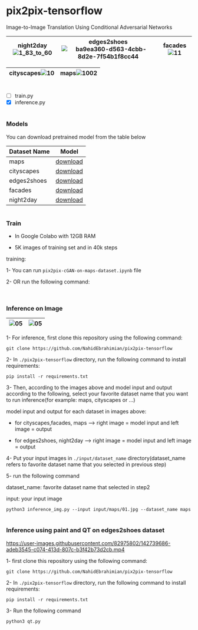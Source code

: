 # pix2pix-tensorflow
Image-to-Image Translation Using Conditional Adversarial Networks

|night2day![1_83_to_60](https://user-images.githubusercontent.com/82975802/140188194-9168b7a0-c83a-467e-b26a-2dad7868a235.jpg)|edges2shoes![ba9ea360-d563-4cbb-8d2e-7f54b1f8cc44](https://user-images.githubusercontent.com/82975802/140188431-16737fc6-3d02-4d7a-b0f5-4f228cb6f467.jpeg)|facades![11](https://user-images.githubusercontent.com/82975802/140188508-3b505b02-dbc2-4826-a0f4-37727502b4b7.jpg)|
| ------------- | ------------- | ------------- |

| cityscapes![10](https://user-images.githubusercontent.com/82975802/140188577-c6936293-9a7f-4301-8e93-79cc08b9525c.jpg)|maps![1002](https://user-images.githubusercontent.com/82975802/140189945-fd63e667-093d-48be-abab-69526bb8df88.jpg)|
| ------------- | ------------- |

#

- [ ] train.py
- [x] inference.py

#
### Models

You can download pretrained model from the table below 

| Dataset Name  | Model |
| ------------- | ------------- |
|maps|[download]( https://drive.google.com/file/d/1-aGQ78qFieai5CkBiUhz3Hw1b-EudpO4/view?usp=sharing)|
|cityscapes|[download]( https://drive.google.com/file/d/1-EMn9piSvsYnLnlcH1HyODeyqbC9FjRb/view?usp=sharing)      |
|edges2shoes|[download]( https://drive.google.com/file/d/1-XypWpkrefi-rmRRXFDHbvHWAyADDvqc/view?usp=sharing)     |
|facades|[download]( https://drive.google.com/file/d/1-r1C9hrm0rDo9h7odbjc85SIbxbFitaz/view?usp=sharing)     |
|night2day|[download]( https://drive.google.com/file/d/1-Yex8Ujb7fDW_SGYR_yrhK9Tu3GykrCy/view?usp=sharing)      |

#

### Train

- In Google Colabo with 12GB RAM

- 5K images of training set and in 40k steps
 
training:

1-  You can run `pix2pix-cGAN-on-maps-dataset.ipynb` file

2- OR run the following command:

```
```
#

### Inference on Image

| ![05](https://user-images.githubusercontent.com/82975802/142739384-f3b4e211-da93-4c2f-a9d5-cf8f760abd40.jpg)|![05](https://user-images.githubusercontent.com/82975802/142739393-11eabbe9-2001-4e59-ab1a-ed1cd6902ce4.jpg)|
| ------------- | ------------- |

1- For inference, first clone this repository using the following command:

```
git clone https://github.com/NahidEbrahimian/pix2pix-tensorflow
```

2- In `./pix2pix-tensorflow` directory, run the following command to install requirements:

```
pip install -r requirements.txt
```

3- Then, according to the images above and model input and output according to the following, select your favorite dataset name that you want to run inference(for example: maps, cityscapes or ...)
  
model input and output for each dataset in images above:

- for cityscapes,facades, maps --> right image = model input and left image = output

- for edges2shoes, night2day --> right image = model input and left image = output

4- Put your input images in `./input/dataset_name` directory(dataset_name refers to favorite dataset name that you selected in previous step)

5- run the following command

dataset_name: favorite dataset name that selected in step2

input: your input image

```
python3 inference_img.py --input input/maps/01.jpg --dataset_name maps

```
#

### Inference using paint and QT on edges2shoes dataset

https://user-images.githubusercontent.com/82975802/142739686-adeb3545-c074-413d-807c-b3f42b73d2cb.mp4

1- first clone this repository using the following command:

```
git clone https://github.com/NahidEbrahimian/pix2pix-tensorflow
```

2- In `./pix2pix-tensorflow` directory, run the following command to install requirements:

```
pip install -r requirements.txt
```

3- Run the following command

```
python3 qt.py

```
